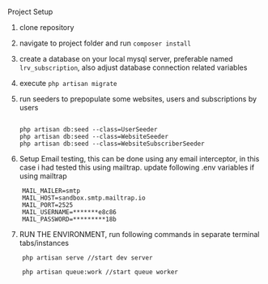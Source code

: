 Project Setup

1. clone repository
2. navigate to project folder and run `composer install`
3. create a database on your local mysql server, preferable named `lrv_subscription`, also adjust database connection related variables
4. execute `php artisan migrate`
5. run seeders to prepopulate some websites, users and subscriptions by users
   ```

   php artisan db:seed --class=UserSeeder
   php artisan db:seed --class=WebsiteSeeder
   php artisan db:seed --class=WebsiteSubscriberSeeder

   ```

6. Setup Email testing, this can be done using any email interceptor, in this case i had tested this using mailtrap. update following .env variables if using mailtrap

```
    MAIL_MAILER=smtp
    MAIL_HOST=sandbox.smtp.mailtrap.io
    MAIL_PORT=2525
    MAIL_USERNAME=*******e8c86
    MAIL_PASSWORD=*********18b
```

7. RUN THE ENVIRONMENT, run following commands in separate terminal tabs/instances

```
    php artisan serve //start dev server

    php artisan queue:work //start queue worker
```
